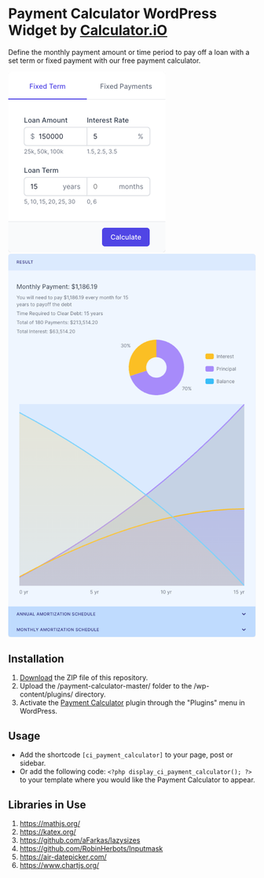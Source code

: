 # Payment Calculator WordPress Widget by [Calculator.iO](https://www.calculator.io/ "Calculator.iO Homepage")

Define the monthly payment amount or time period to pay off a loan with a set term or fixed payment with our free payment calculator.

![Payment Calculator Input Form](/assets/images/screenshot-1.png "Payment Calculator Input Form")
![Payment Calculator Calculation Results](/assets/images/screenshot-2.png "Payment Calculator Calculation Results")

## Installation

1. [Download](https://github.com/pub-calculator-io/age-calculator/archive/refs/heads/master.zip) the ZIP file of this repository.
2. Upload the /payment-calculator-master/ folder to the /wp-content/plugins/ directory.
3. Activate the [Payment Calculator](https://www.calculator.io/payment-calculator/ "Payment Calculator Homepage") plugin through the "Plugins" menu in WordPress.

## Usage
* Add the shortcode `[ci_payment_calculator]` to your page, post or sidebar.
* Or add the following code: `<?php display_ci_payment_calculator(); ?>` to your template where you would like the Payment Calculator to appear.

## Libraries in Use
1. https://mathjs.org/
2. https://katex.org/
3. https://github.com/aFarkas/lazysizes
4. https://github.com/RobinHerbots/Inputmask
5. https://air-datepicker.com/
6. https://www.chartjs.org/
